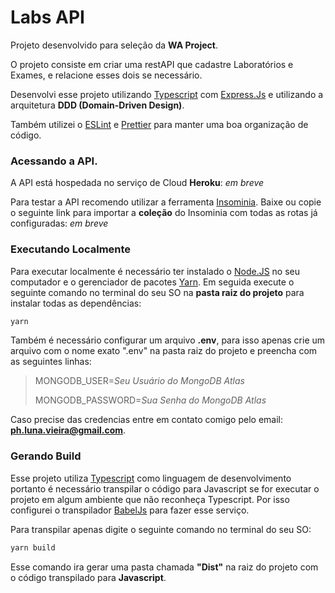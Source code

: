# Labs API

Projeto desenvolvido para seleção da **WA Project**.

O projeto consiste em criar uma restAPI que cadastre Laboratórios e Exames, e relacione esses dois se necessário.

Desenvolvi esse projeto utilizando [Typescript](https://www.typescriptlang.org/) com [Express.Js](https://expressjs.com/pt-br/) e utilizando a arquitetura **DDD (Domain-Driven Design)**.

Também utilizei o [ESLint](https://eslint.org/) e [Prettier](https://prettier.io/) para manter uma boa organização de código.

### Acessando a API.

A API está hospedada no serviço de Cloud **Heroku**: _em breve_

Para testar a API recomendo utilizar a ferramenta [Insominia](https://insomnia.rest/download).
Baixe ou copie o seguinte link para importar a **coleção** do Insominia com todas as rotas já configuradas: _em breve_

### Executando Localmente

Para executar localmente é necessário ter instalado o [Node.JS](https://nodejs.org) no seu computador e o gerenciador de pacotes [Yarn](https://yarnpkg.com/).
Em seguida execute o seguinte comando no terminal do seu SO na **pasta raiz do projeto** para instalar todas as dependências:

```bash
yarn
```

Também é necessário configurar um arquivo **.env**, para isso apenas crie um arquivo com o nome exato ".env" na pasta raiz do projeto e preencha com as seguintes linhas:

> MONGODB_USER=_Seu Usuário do MongoDB Atlas_
>
> MONGODB_PASSWORD=_Sua Senha do MongoDB Atlas_

Caso precise das credencias entre em contato comigo pelo email: **ph.luna.vieira@gmail.com**.

### Gerando Build

Esse projeto utiliza [Typescript](https://www.typescriptlang.org/) como linguagem de desenvolvimento portanto é necessário transpilar o código para Javascript se for executar o projeto em algum ambiente que não reconheça Typescript.
Por isso configurei o transpilador [BabelJs](https://babeljs.io/) para fazer esse serviço.

Para transpilar apenas digite o seguinte comando no terminal do seu SO:

```bash
yarn build
```

Esse comando ira gerar uma pasta chamada **"Dist"** na raiz do projeto com o código transpilado para **Javascript**.
